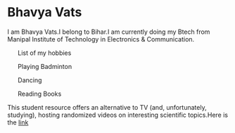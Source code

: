 <!DOCTYPE html>
<html lang="en">
<head>
    <meta charset="UTF-8">
    <meta http-equiv="X-UA-Compatible" content="IE=edge">
    <meta name="viewport" content="width=device-width, initial-scale=1.0">
    <title>Intro Website </title>
</head>
<body>
            <h1>Bhavya Vats</h1>
        <p>I am Bhavya Vats.I belong to Bihar.I am currently doing my Btech from Manipal Institute of Technology in Electronics & Communication. </p>
    <ul>List of my hobbies</ul>
    <ul>Playing Badminton</ul>
    <ul>Dancing</ul>
    <ul>Reading Books</ul>
   <p> This student resource offers an alternative to TV (and, unfortunately, studying), hosting randomized videos on interesting scientific topics.Here is the <a href="https://unplugthetv.com/">link</a></p>
</body>
</html>
